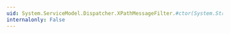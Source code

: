```yaml
---
uid: System.ServiceModel.Dispatcher.XPathMessageFilter.#ctor(System.String)
internalonly: False
---
```

